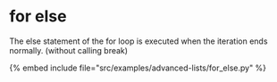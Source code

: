 # for else

The else statement of the for loop is executed when the iteration ends normally. (without calling break)

{% embed include file="src/examples/advanced-lists/for_else.py" %}


